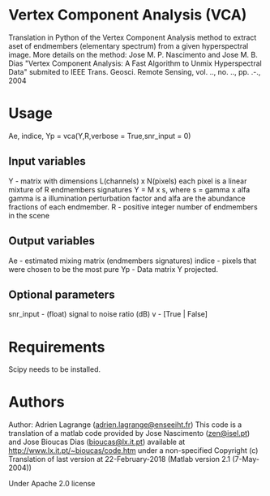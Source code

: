 # Vertex Component Analysis (VCA)

Translation in Python of the Vertex Component Analysis method to extract aset of endmembers (elementary spectrum) from a given hyperspectral image.
More details on the method:
Jose M. P. Nascimento and Jose M. B. Dias 
"Vertex Component Analysis: A Fast Algorithm to Unmix Hyperspectral Data"
submited to IEEE Trans. Geosci. Remote Sensing, vol. .., no. .., pp. .-., 2004

# Usage
Ae, indice, Yp = vca(Y,R,verbose = True,snr_input = 0)

## Input variables
 Y - matrix with dimensions L(channels) x N(pixels)
     each pixel is a linear mixture of R endmembers
     signatures Y = M x s, where s = gamma x alfa
     gamma is a illumination perturbation factor and
     alfa are the abundance fractions of each endmember.
 R - positive integer number of endmembers in the scene

## Output variables
Ae     - estimated mixing matrix (endmembers signatures)
indice - pixels that were chosen to be the most pure
Yp     - Data matrix Y projected.   

## Optional parameters
snr_input - (float) signal to noise ratio (dB)
v         - [True | False]

# Requirements

Scipy needs to be installed.

# Authors
Author: Adrien Lagrange (adrien.lagrange@enseeiht.fr)
This code is a translation of a matlab code provided by Jose Nascimento (zen@isel.pt) and Jose Bioucas Dias (bioucas@lx.it.pt) available at http://www.lx.it.pt/~bioucas/code.htm under a non-specified Copyright (c)
Translation of last version at 22-February-2018 (Matlab version 2.1 (7-May-2004))

Under Apache 2.0 license